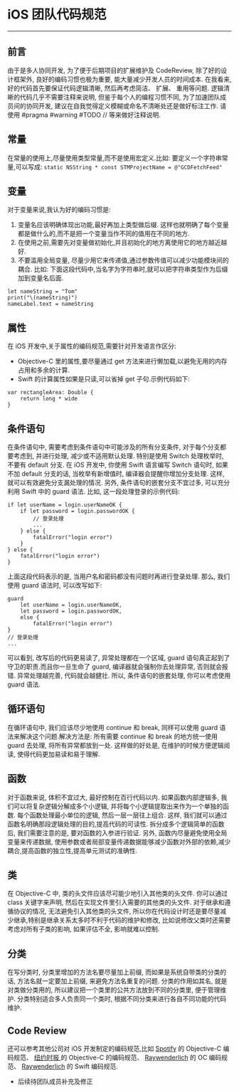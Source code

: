 #                       **iOS 团队代码规范**
* * * * * * * * * * * * * * * * * * * * * * * * * * * * * * * * * * * * * * * * * * * * * * * * * * * * * * * * * * * * * * * * * * * *
## 前言
由于是多人协同开发, 为了便于后期项目的扩展维护及 CodeReview, 除了好的设计框架外, 良好的编码习惯也极为重要, 能大量减少开发人员的时间成本. 在我看来, 好的代码首先要保证代码逻辑清晰, 然后再考虑简洁、 扩展、 重用等问题. 逻辑清晰的代码几乎不需要注释来说明, 但鉴于每个人的编程习惯不同, 为了加速团队成员间的协同开发, 建议在自我觉得定义模糊或命名不清晰处还是做好标注工作. 请使用 #pragma #warning #TODO // 等来做好注释说明.


## 常量
 在常量的使用上,尽量使用类型常量,而不是使用宏定义.比如: 要定义一个字符串常量,可以写成:
`static NSString * const STMProjectName = @"GCDFetchFeed"`

## 变量
对于变量来说,我认为好的编码习惯是:
1. 变量名应该明确体现出功能,最好再加上类型做后缀.
这样也就明确了每个变量都是做什么的,而不是把一个变量当作不同的值用在不同的地方.
2. 在使用之前,需要先对变量做初始化,并且初始化的地方离使用它的地方越近越好.
3. 不要滥用全局变量, 尽量少用它来传递值,通过参数传值可以减少功能模块间的耦合.
比如: 下面这段代码中,当名字为字符串时,就可以把字符串类型作为后缀加到变量名后面.
```
let nameString = "Tom"
print("\(nameString)")
nameLabel.text = nameString
```

## 属性
在 iOS 开发中,关于属性的编码规范,需要针对开发语言作区分:
* Objective-C 里的属性,要尽量通过 get 方法来进行懒加载,以避免无用的内存占用和多余的计算.
* Swift 的计算属性如果是只读,可以省掉 get 子句.示例代码如下:
```
var rectangleArea: Double {
	return long * wide
}
```

## 条件语句
在条件语句中, 需要考虑到条件语句中可能涉及的所有分支条件, 对于每个分支都要考虑到, 并进行处理, 减少或不适用默认处理. 特别是使用 Switch 处理枚举时, 不要有 default 分支.
在 iOS 开发中, 你使用 Swift 语言编写 Switch 语句时, 如果不加 default 分支的话, 当枚举有新增值时, 编译器会提醒你增加分支处理. 这样, 就可以有效避免分支漏处理的情况.
另外, 条件语句的嵌套分支不宜过多, 可以充分利用 Swift 中的 guard 语法. 比如, 这一段处理登录的示例代码:
```
if let userName = login.userNameOK {
	if let password = login.passwordOK {
		// 登录处理
		...
    } else {
    	fatalError("login error")
	}
} else {
	fatalError("login error")
}
```
上面这段代码表示的是, 当用户名和密码都没有问题时再进行登录处理. 那么, 我们使用 guard 语法时, 可以改写如下:
```
guard
	let userName = login.userNameOK,
	let password = login.passwordOK,
	else {
		fatalError("login error")
}
// 登录处理
...
```

可以看到, 改写后的代码更易读了, 异常处理都在一个区域, guard 语句真正起到了守卫的职责.而且你一旦生命了 guard, 编译器就会强制你去处理异常, 否则就会报错. 异常处理越完善, 代码就会越健壮. 所以, 条件语句的嵌套处理, 你可以考虑使用 guard 语法.

## 循环语句
在循环语句中, 我们应该尽少地使用 continue 和 break, 同样可以使用 guard 语法来解决这个问题.解决方法是: 所有需要 continue 和 break 的地方统一使用 guard 去处理, 将所有异常都放到一处. 这样做的好处是, 在维护的时候方便逻辑阅读, 使得代码更加易读和易于理解.

## 函数
对于函数来说, 体积不宜过大, 最好控制在百行代码以内. 如果函数内部逻辑多, 我们可以将复杂逻辑分解成多个小逻辑, 并将每个小逻辑提取出来作为一个单独的函数. 每个函数处理最小单位的逻辑, 然后一层一层往上组合.
这样, 我们就可以通过函数名明确那段逻辑处理的目的,提高代码的可读性.
拆分成多个逻辑简单的函数后, 我们需要注意的是, 要对函数的入参进行验证.
另外, 函数内尽量避免使用全局变量来传递数据, 使用参数或者局部变量传递数据能够减少函数对外部的依赖,减少耦合,提高函数的独立性,提高单元测试的准确性.

## 类
在 Objective-C 中, 类的头文件应该尽可能少地引入其他类的头文件. 你可以通过 class 关键字来声明, 然后在实现文件里引入需要的其他类的头文件.
对于继承和遵循协议的情况, 无法避免引入其他类的头文件, 所以你在代码设计时还是要尽量减少继承,特别是继承关系太多时不利于代码的维护和修改, 比如说修改父类时还需要考虑对所有子类的影响, 如果评估不全, 影响就难以控制.

## 分类
在写分类时, 分类里增加的方法名要尽量加上前缀, 而如果是系统自带类的分类的话, 方法名就一定要加上前缀, 来避免方法名重复的问题.
分类的作用如其名, 就是对类做分类用的, 所以建议把一个类里的公共方法放到不同的分类里, 便于管理维护. 分类特别适合多人负责同一个类时, 根据不同分类来进行各自不同功能的代码维护.

## Code Review
还可以参考其他公司对 iOS 开发制定的编码规范,比如 [Spotify](https://github.com/spotify/ios-style) 的 Objective-C 编码规范、 [纽约时报 ](https://github.com/NYTimes/objective-c-style-guide) 的 Objective-C 的编码规范、 [Raywenderlich](https://github.com/raywenderlich/objective-c-style-guide) 的 OC 编码规范、 [Raywenderlich](https://github.com/raywenderlich/swift-style-guide) 的 Swift 编码规范.

* 后续待团队成员补充及修正
